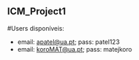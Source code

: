## ICM_Project1

#Users disponíveis: 
* email: apatel@ua.pt; pass: patel123
* email: koroMAT@ua.pt; pass: matejkoro
